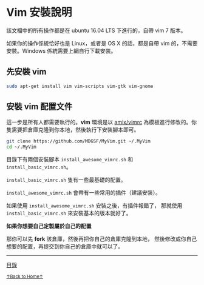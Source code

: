 # Vim 安裝說明

該文檔中的所有操作都是在 ubuntu 16.04 LTS 下進行的，自帶 vim 7 版本。

如果你的操作係統恰好也是 Linux，或者是 OS X 的話，都是自帶 vim
的，不需要安裝。Windows 係統需要上網自行下載安裝。

## 先安裝 vim

```bash
sudo apt-get install vim vim-scripts vim-gtk vim-gnome
```

## 安裝 vim 配置文件

這一步是所有人都需要執行的。**vim** 環境是以 [amix/vimrc](https://github.com/amix/vimrc) 為模板進行修改的。你隻需要把倉庫克隆到你本地，然後執行下安裝腳本即可。

```bash
git clone https://github.com/MDGSF/MyVim.git ~/.MyVim
cd ~/.MyVim
```

目錄下有兩個安裝腳本 `install_awesome_vimrc.sh` 和 `install_basic_vimrc.sh`。

`install_basic_vimrc.sh` 隻有一些最基礎的配置。

`install_awesome_vimrc.sh` 會帶有一些常用的插件（建議安裝）。

如果使用 `install_awesome_vimrc.sh` 安裝之後，有插件報錯了，
那就使用 `install_basic_vimrc.sh` 來安裝基本的版本就好了。

**如果你想要自己定製屬於自己的配置**

那你可以先 **fork** 該倉庫，然後再把你自己的倉庫克隆到本地，
然後修改成你自己想要的配置，再提交到你自己的倉庫中就可以了。


* * *

[目錄](README.md)

<a href='https://github.com/MDGSF/MyVim'><small>↑Back to Home↑</small></a>

